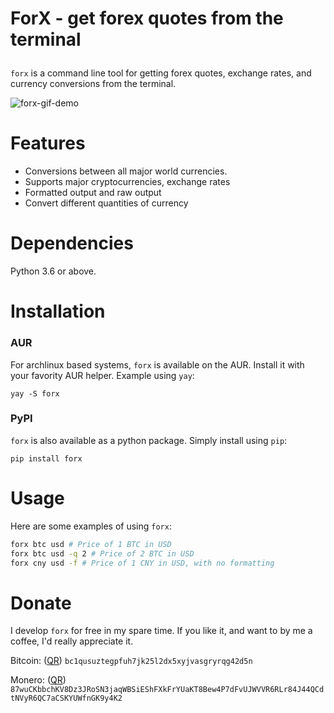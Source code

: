 # ForX - get forex quotes from the terminal</p>

`forx` is a command line tool for getting forex quotes, exchange rates, and currency conversions from the terminal.

<img src='https://media4.giphy.com/media/tbeJhPcxjdFSxLBfSe/giphy.gif' alt='forx-gif-demo'/>
  
# Features

- Conversions between all major world currencies.
- Supports major cryptocurrencies, exchange rates
- Formatted output and raw output
- Convert different quantities of currency

# Dependencies

Python 3.6 or above.

# Installation

### AUR

For archlinux based systems, `forx` is available on the AUR. Install it with your favority AUR helper. Example using `yay`:

```
yay -S forx
```

### PyPI

`forx` is also available as a python package. Simply install using `pip`:

```
pip install forx
```

# Usage

Here are some examples of using `forx`:

```bash
forx btc usd # Price of 1 BTC in USD
forx btc usd -q 2 # Price of 2 BTC in USD
forx cny usd -f # Price of 1 CNY in USD, with no formatting
```

# Donate

I develop `forx` for free in my spare time. If you like it, and want to by me a coffee, I'd really appreciate it.

Bitcoin: (<a href='https://i.ibb.co/b2rS0kV/btcgithubtstock.png'>QR</a>) `bc1qusuztegpfuh7jk25l2dx5xyjvasgryrqg42d5n`

Monero: (<a href='https://i.ibb.co/PNhgC3q/xmrgithubtstock.png'>QR</a>) `87wuCKbbchKV8Dz3JRoSN3jaqWBSiEShFXkFrYUaKT8Bew4P7dFvUJWVVR6RLr84J44QCdtNVyR6QC7aCSKYUWfnGK9y4K2`
